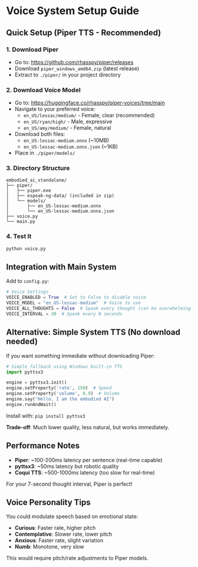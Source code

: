 # Voice System Setup Guide

## Quick Setup (Piper TTS - Recommended)

### 1. Download Piper
- Go to: https://github.com/rhasspy/piper/releases
- Download `piper_windows_amd64.zip` (latest release)
- Extract to `./piper/` in your project directory

### 2. Download Voice Model
- Go to: https://huggingface.co/rhasspy/piper-voices/tree/main
- Navigate to your preferred voice:
  - `en_US/lessac/medium/` - Female, clear (recommended)
  - `en_US/ryan/high/` - Male, expressive
  - `en_US/amy/medium/` - Female, natural
- Download both files:
  - `en_US-lessac-medium.onnx` (~10MB)
  - `en_US-lessac-medium.onnx.json` (~1KB)
- Place in `./piper/models/`

### 3. Directory Structure
```
embodied_ai_standalone/
├── piper/
│   ├── piper.exe
│   ├── espeak-ng-data/ (included in zip)
│   └── models/
│       ├── en_US-lessac-medium.onnx
│       └── en_US-lessac-medium.onnx.json
├── voice.py
└── main.py
```

### 4. Test It
```bash
python voice.py
```

## Integration with Main System

Add to `config.py`:
```python
# Voice Settings
VOICE_ENABLED = True  # Set to False to disable voice
VOICE_MODEL = "en_US-lessac-medium"  # Voice to use
VOICE_ALL_THOUGHTS = False  # Speak every thought (can be overwhelming!)
VOICE_INTERVAL = 30  # Speak every N seconds
```

## Alternative: Simple System TTS (No download needed)

If you want something immediate without downloading Piper:

```python
# Simple fallback using Windows built-in TTS
import pyttsx3

engine = pyttsx3.init()
engine.setProperty('rate', 150)  # Speed
engine.setProperty('volume', 0.9)  # Volume
engine.say("Hello, I am the embodied AI")
engine.runAndWait()
```

Install with: `pip install pyttsx3`

**Trade-off**: Much lower quality, less natural, but works immediately.

## Performance Notes

- **Piper**: ~100-200ms latency per sentence (real-time capable)
- **pyttsx3**: ~50ms latency but robotic quality
- **Coqui TTS**: ~500-1000ms latency (too slow for real-time)

For your 7-second thought interval, Piper is perfect!

## Voice Personality Tips

You could modulate speech based on emotional state:
- **Curious**: Faster rate, higher pitch
- **Contemplative**: Slower rate, lower pitch  
- **Anxious**: Faster rate, slight variation
- **Numb**: Monotone, very slow

This would require pitch/rate adjustments to Piper models.
